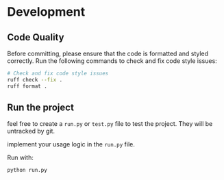 # Development

## Code Quality

Before committing, please ensure that the code is formatted and styled correctly.
Run the following commands to check and fix code style issues:

```bash
# Check and fix code style issues
ruff check --fix .
ruff format .
```

## Run the project

feel free to create a `run.py` or `test.py` file to test the project.
They will be untracked by git.

implement your usage logic in the `run.py` file.

Run with:

```bash
python run.py
```
